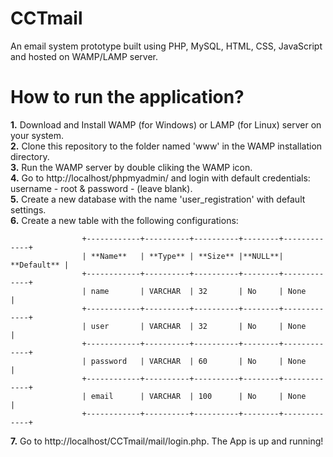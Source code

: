 # CCTmail
An email system prototype built using PHP, MySQL, HTML, CSS, JavaScript and hosted on WAMP/LAMP server.

# How to run the application?

**1.** Download and Install WAMP (for Windows) or LAMP (for Linux) server on your system.  
**2.** Clone this repository to the folder named 'www' in the WAMP installation directory.  
**3.** Run the WAMP server by double cliking the WAMP icon.  
**4.** Go to http://localhost/phpmyadmin/ and login with default credentials: username - root & password - (leave blank).  
**5.** Create a new database with the name 'user_registration' with default settings.  
**6.** Create a new table with the following configurations:  
                      
                    +------------+----------+----------+--------+-------------+
                    | **Name**   | **Type** | **Size** |**NULL**| **Default** |
                    +------------+----------+----------+--------+-------------+
                    | name       | VARCHAR  | 32       | No     | None        |
                    +------------+----------+----------+--------+-------------+
                    | user       | VARCHAR  | 32       | No     | None        |
                    +------------+----------+----------+--------+-------------+
                    | password   | VARCHAR  | 60       | No     | None        |
                    +------------+----------+----------+--------+-------------+
                    | email      | VARCHAR  | 100      | No     | None        |
                    +------------+----------+----------+--------+-------------+
                      
  
**7.** Go to http://localhost/CCTmail/mail/login.php. The App is up and running!  
